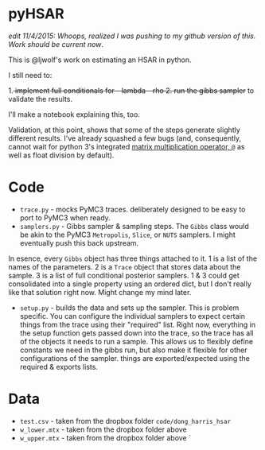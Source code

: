 pyHSAR
========
*edit 11/4/2015: Whoops, realized I was pushing to my github version of this.
Work should be current now*.

This is @ljwolf's work on estimating an HSAR in python. 

I still need to:

1.<s> implement full conditionals for
    - lambda
    - rho
2. run the gibbs sampler</s> to validate the results.

I'll make a notebook explaining this, too. 

Validation, at this point, shows that some of the steps generate slightly
different results. I've already squashed a few bugs (and, consequently, cannot
wait for python 3's integrated [matrix multiplication operator,
`@`](https://www.python.org/dev/peps/pep-0465/) as well
as float division by default). 

Code
=====

- `trace.py` - mocks PyMC3 traces. deliberately designed to be easy to port to
PyMC3 when ready. 
- `samplers.py` - Gibbs sampler & sampling steps. The `Gibbs` class would be akin
to the PyMC3 `Metropolis`, `Slice`, or `NUTS` samplers. I might eventually push
this back upstream.

In esence, every `Gibbs` object has three things attached to it. 1 is a list of
the names of the parameters. 2 is a `Trace` object that stores data about the
sample. 3 is a list of full conditional posterior samplers. 1 & 3 could get
consolidated into a single property using an ordered dict, but I don't really
like that solution right now. Might change my mind later. 

- `setup.py` - builds the data and sets up the sampler. This is problem
  specific. You can configure the individual samplers to expect certain things
  from the trace using their "required" list. Right now, everything in the setup
  function gets passed down into the trace, so the trace has all of the objects
  it needs to run a sample. This allows us to flexibly define constants we need
  in the gibbs run, but also make it flexible for other configurations of the
  sampler. things are exported/expected using the required & exports lists.

Data
=====

- `test.csv` - taken from the dropbox folder `code/dong_harris_hsar`
- `w_lower.mtx` - taken from the dropbox folder above
- `w_upper.mtx` - taken from the dropbox folder above
`
